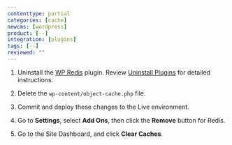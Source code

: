```yaml
---
contenttype: partial
categories: [cache]
newcms: [wordpress]
product: [--]
integration: [plugins]
tags: [--]
reviewed: ""
---
```


1. Uninstall the [WP Redis](https://wordpress.org/plugins/wp-redis/) plugin. Review [Uninstall Plugins](/cms-admin#uninstall-plugins) for detailed instructions.

1. Delete the `wp-content/object-cache.php` file.

1. Commit and deploy these changes to the Live environment.

1. Go to <span class="glyphicons glyphicons-cogwheel"></span> **Settings**, select **Add Ons**, then click the **Remove** button for Redis.

1. Go to the Site Dashboard, and click <span class="glyphicons glyphicons-cleaning"></span> **Clear Caches**.

